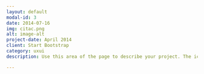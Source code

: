 ```yaml
---
layout: default
modal-id: 3
date: 2014-07-16
img: citac.png
alt: image-alt
project-date: April 2014
client: Start Bootstrap
category: uxui
description: Use this area of the page to describe your project. The icon above is part of a free icon set by <a href="https://sellfy.com/p/8Q9P/jV3VZ/">Flat Icons</a>. On their website, you can download their free set with 16 icons, or you can purchase the entire set with 146 icons for only $12!

---
```


